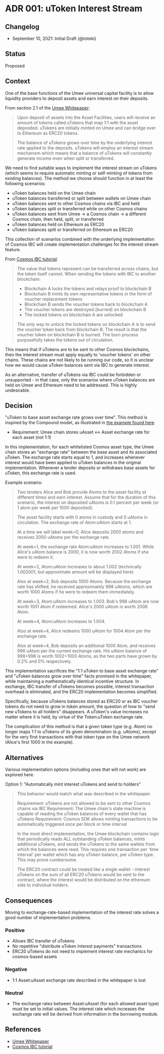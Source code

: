 # ADR 001: uToken Interest Stream

## Changelog

- September 10, 2021: Initial Draft (@toteki)

## Status

Proposed

## Context

One of the base functions of the Umee universal capital facility is to allow liquidity providers to deposit assets and earn interest on their deposits.

From section 2.1 of the [Umee Whitepaper](https://umee.cc/umee-whitepaper/):

> Upon deposit of assets into the Asset Facilities, users will receive an amount of tokens called uTokens that map 1:1 with the asset deposited. uTokens are initially minted on Umee and can bridge over to Ethereum as ERC20 tokens.
>
> The balance of uTokens grows over time by the underlying interest rate applied to the deposits. uTokens will employ an interest stream mechanism which means that a balance of uTokens will constantly generate income even when split or transferred.

We need to find suitable ways to implement the interest stream on uTokens (which seems to require automatic minting or self-minting of tokens from existing balances). The method we choose should function in at least the following scenarios:

- uToken balances held on the Umee chain
- uToken balances transferred or split between wallets on Umee chain
- uToken balances sent to other Cosmos chains via IBC and held
- uToken balances split or transferred while on other Cosmos chains
- uToken balances sent from Umee -> a Cosmos chain -> a different Cosmos chain, then held, split, or transferred
- uToken balances held on Ethereum as ERC20
- uToken balances split or transferred on Ethereum as ERC20

This collection of scenarios combined with the underlying implementation of Cosmos IBC will create implementation challenges for the interest stream feature.

From [Cosmos IBC tutorial](https://tutorials.cosmos.network/understanding-ibc-denoms/):

> The value that tokens represent can be transferred across chains, but the token itself cannot. When sending the tokens with IBC to another blockchain:
>
> - Blockchain A locks the tokens and relays proof to blockchain B
> - Blockchain B mints its own representative tokens in the form of voucher replacement tokens
> - Blockchain B sends the voucher tokens back to blockchain A
> - The voucher tokens are destroyed (burned) on blockchain B
> - The locked tokens on blockchain A are unlocked
>
> The only way to unlock the locked tokens on blockchain A is to send the voucher token back from blockchain B. The result is that the voucher token on blockchain B is burned. The burn process purposefully takes the tokens out of circulation.

This means that if uTokens are to be sent to other Cosmos blockchains, then the interest stream must apply equally to 'voucher tokens' on other chains. These chains are not likely to be running our code, so it is unclear how we would cause uToken balances sent via IBC to generate interest.

As an alternative, transfer of uTokens via IBC could be forbidden or unsupported - in that case, only the scenarios where uToken balances are held on Umee and Ethereum need to be addressed. This is highly undesirable.

## Decision

"uToken to base asset exchange rate grows over time". This method is inspired by the Compound model, as illustrated in [the example found here](https://compound.finance/docs/ctokens#introduction)

- Requirement: Umee chain stores uAsset <-> Asset exchange rate for each asset (not 1:1)

In this implementation, for each whitelisted Cosmos asset type, the Umee chain stores an "exchange rate" between the base asset and its associated uToken. The exchange rate starts equal to 1, and increases whenever interest would have been applied to uToken balances in the original implementation. Whenever a lender deposits or withdraws base assets for uToken, this exchange rate is used.

Example scenario:

> Two lenders Alice and Bob provide Atoms to the asset facility at different times and earn interest. Assume that for the duration of this scenario, the interest on deposited uAtoms is 0.1 percent per week (or 1 atom per week per 1000 deposited).
>
> The asset facility starts with 0 atoms in custody and 0 uAtoms in circulation. The exchange rate of Atom:uAtom starts at 1.
>
> At a time we will label week=0, Alice deposits 2000 atoms and receives 2000 uAtoms per the exchange rate.
>
> At week=1, the exchange rate Atom:uAtom increases to 1.001. While Alice's uAtom balance is 2000, it is now worth 2002 Atoms if she were to redeem it.
>
> At week=2, Atom:uAtom increases to about 1.002 (technically 1.002001, but approximate amount will be displayed here)
>
> Also at week=2, Bob deposits 1000 Atoms. Because the exchange rate has shifted, he received approximately 998 uAtoms, which are worth 1000 Atoms if he were to redeem them immediately.
>
> At week=3, Atom:uAtom increases to 1.003. Bob's 998 uAtom are now worth 1001 Atom if redeemed. Alice's 2000 uAtom is worth 2006 Atom.
>
> At week=4, Atom:uAtom increases to 1.004.
>
> Also at week=4, Alice redeems 1000 uAtom for 1004 Atom per the exchange rate.
>
> Also at week=4, Bob deposits an additional 1000 Atom, and receives 996 uAtom per the current exchange rate. His uAtom balance of 998+996 is worth 1002+1000 Atoms, as the two parts have grown by 0.2% and 0% respectively.

This implementation sacrifices the "1:1 uToken to base asset exchange rate" and "uToken balances grow over time" facts promised in the whitepaper, while maintaining a mathematically identical incentive structure. In exchange, IBC transfer of uTokens becomes possible, interest transaction overhead is eliminated, and the ERC20 implementation becomes simplified.

Specifically, because uTokens balances stored as ERC20 or as IBC voucher tokens do not need to grow in token amount, the question of how to "send new uTokens to all holders" disappears.
A uToken's value increases no matter where it is held, by virtue of the Token:uToken exchange rate.

The complication of this method is that a given token type (e.g. Atom) no longer maps 1:1 to uTokens of its given denomination (e.g. uAtoms), except for the very first transactions with that token type on the Umee network (Alice's first 1000 in the example).

## Alternatives

Various implementation options (including ones that will not work) are explored here.

Option 1: "Automatically mint interest uTokens and send to holders"

> This behavior would match what was described in the whitepaper.
>
> Requirement: uTokens are not allowed to be sent to other Cosmos chains via IBC
> Requirement: The Umee chain's state machine is capable of reading the uToken balances of every wallet that has uTokens
> Requirement: Cosmos SDK allows minting transactions to be automatically triggered once per block or time interval
>
> In the most direct implementation, the Umee blockchain contains logic that periodically reads ALL outstanding uToken balances, mints additional uTokens, and sends the uTokens to the same wallets from which the balances were read. This requires one transaction per 'time interval' per wallet which has any uToken balance, per uToken type. This may prove cumbersome.
>
> The ERC20 contract could be treated like a single wallet - interest uTokens on the sum of all ERC20 uTokens would be sent to the contract, where the interest would be distributed on the ethereum side to individual holders.

## Consequences

Moving to exchange-rate-based implementation of the interest rate solves a good number of implementation problems.

### Positive

- Allows IBC transfer of uTokens
- No repetitive "distribute uToken interest payments" transactions
- ERC20 uTokens do not need to implement interest rate mechanics for cosmos-based assets

### Negative

- 1:1 Asset:uAsset exchange rate described in the whitepaper is lost

### Neutral

- The exchange rates between Asset:uAsset (for each allowed asset type) must be set to initial values. The interest rate which increases the exchange rate will be derived from information in the borrowing module.


## References

- [Umee Whitepaper](https://umee.cc/umee-whitepaper/)
- [Cosmos IBC tutorial](https://tutorials.cosmos.network/understanding-ibc-denoms/)
